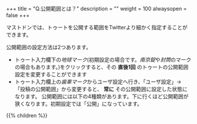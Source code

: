 +++
title = "Q.公開範囲とは？"
description = ""
weight = 100
alwaysopen = false
+++

マストドンでは、トゥートを公開する範囲をTwitterより細かく指定することができます。

公開範囲の設定方法は2つあります。

- トゥート入力欄下の<i class="fa fa-globe">地球マーク</i>(初期設定の場合です。<i class="fa fa-lock">南京錠</i>や<i class="fa fa-envelope">封筒</i>のマークの場合もあります。)をクリックすると、その **直後1回** のトゥートの公開範囲設定を変更することができます
- トゥート入力欄上の<i class="fa fa-gear">歯車マーク</i>からユーザ設定へ行き、「ユーザ設定」→「投稿の公開範囲」から変更すると、 **常に** その公開範囲に設定した状態になります。
公開範囲には以下の4種類があります。下に行くほど公開範囲が狭くなります。初期設定では「公開」になっています。

{{% children %}}
